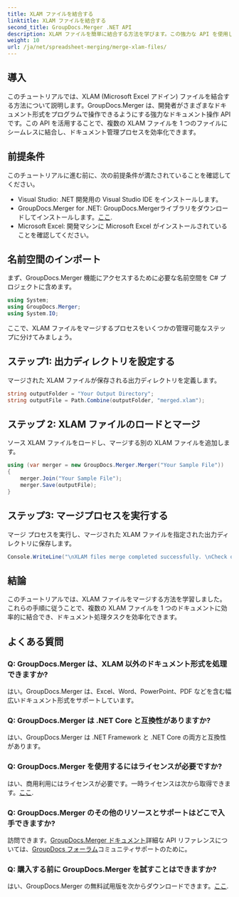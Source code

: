 ```yaml
---
title: XLAM ファイルを結合する
linktitle: XLAM ファイルを結合する
second_title: GroupDocs.Merger .NET API
description: XLAM ファイルを簡単に結合する方法を学びます。この強力な API を使用してドキュメント管理タスクを簡素化します。
weight: 10
url: /ja/net/spreadsheet-merging/merge-xlam-files/
---
```

## 導入

このチュートリアルでは、XLAM (Microsoft Excel アドイン) ファイルを結合する方法について説明します。GroupDocs.Merger は、開発者がさまざまなドキュメント形式をプログラムで操作できるようにする強力なドキュメント操作 API です。この API を活用することで、複数の XLAM ファイルを 1 つのファイルにシームレスに結合し、ドキュメント管理プロセスを効率化できます。

## 前提条件

このチュートリアルに進む前に、次の前提条件が満たされていることを確認してください。

- Visual Studio: .NET 開発用の Visual Studio IDE をインストールします。
-  GroupDocs.Merger for .NET: GroupDocs.Mergerライブラリをダウンロードしてインストールします。[ここ](https://releases.groupdocs.com/merger/net/).
- Microsoft Excel: 開発マシンに Microsoft Excel がインストールされていることを確認してください。

## 名前空間のインポート

まず、GroupDocs.Merger 機能にアクセスするために必要な名前空間を C# プロジェクトに含めます。

```csharp
using System; 
using GroupDocs.Merger;
using System.IO;
```

ここで、XLAM ファイルをマージするプロセスをいくつかの管理可能なステップに分けてみましょう。

## ステップ1: 出力ディレクトリを設定する

マージされた XLAM ファイルが保存される出力ディレクトリを定義します。

```csharp
string outputFolder = "Your Output Directory";
string outputFile = Path.Combine(outputFolder, "merged.xlam");
```

## ステップ 2: XLAM ファイルのロードとマージ

ソース XLAM ファイルをロードし、マージする別の XLAM ファイルを追加します。

```csharp
using (var merger = new GroupDocs.Merger.Merger("Your Sample File"))
{
    merger.Join("Your Sample File");
    merger.Save(outputFile);
}
```

## ステップ3: マージプロセスを実行する

マージ プロセスを実行し、マージされた XLAM ファイルを指定された出力ディレクトリに保存します。

```csharp
Console.WriteLine("\nXLAM files merge completed successfully. \nCheck output in {0}", outputFolder);
```

## 結論

このチュートリアルでは、XLAM ファイルをマージする方法を学習しました。これらの手順に従うことで、複数の XLAM ファイルを 1 つのドキュメントに効率的に結合でき、ドキュメント処理タスクを効率化できます。

## よくある質問

### Q: GroupDocs.Merger は、XLAM 以外のドキュメント形式を処理できますか?

はい。GroupDocs.Merger は、Excel、Word、PowerPoint、PDF などを含む幅広いドキュメント形式をサポートしています。

### Q: GroupDocs.Merger は .NET Core と互換性がありますか?

はい、GroupDocs.Merger は .NET Framework と .NET Core の両方と互換性があります。

### Q: GroupDocs.Merger を使用するにはライセンスが必要ですか?

はい、商用利用にはライセンスが必要です。一時ライセンスは次から取得できます。[ここ](https://purchase.groupdocs.com/temporary-license/).

### Q: GroupDocs.Merger のその他のリソースとサポートはどこで入手できますか?

訪問できます。[GroupDocs.Merger ドキュメント](https://tutorials.groupdocs.com/merger/net/)詳細な API リファレンスについては、[GroupDocs フォーラム](https://forum.groupdocs.com/c/merger/32)コミュニティサポートのために。

### Q: 購入する前に GroupDocs.Merger を試すことはできますか?

はい、GroupDocs.Merger の無料試用版を次からダウンロードできます。[ここ](https://releases.groupdocs.com/).